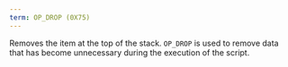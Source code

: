 ```yaml
---
term: OP_DROP (0X75)
---
```


Removes the item at the top of the stack. `OP_DROP` is used to remove data that has become unnecessary during the execution of the script.